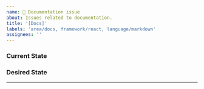 ```yaml
---
name: 📄 Documentation issue
about: Issues related to documentation.
title: '[Docs]'
labels: 'area/docs, framework/react, language/markdown'
assignees: ''
---
```

### Current State

### Desired State
<!-- If this issue involves adding or updating a page, please make sure the sidebar and homepage navigation remain consistent.If needed, update `_data/toc.yml` and `pages/index.md`. -->

---
